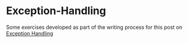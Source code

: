 # Exception-Handling
Some exercises developed as part of the writing process for this post on [Exception Handling](https://dev.to/leah_massey/exception-handling-3j0i-temp-slug-3630650?preview=c1084c6952c92ca3d9852c9e3ff66f6a79c8f9c21a225155b23af774df931f6d771ca31185a3ede5637867276a5791d6b233d9bd361dcf8c62dddcdc)


